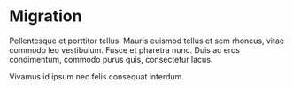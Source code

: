 # Migration

Pellentesque et porttitor tellus. 
Mauris euismod tellus et sem rhoncus, vitae commodo leo vestibulum. Fusce et pharetra nunc. Duis ac eros condimentum, commodo purus quis, consectetur lacus. 

Vivamus id ipsum nec felis consequat interdum.